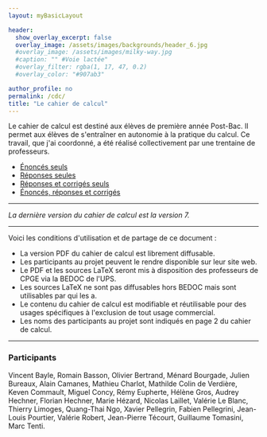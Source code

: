 ```yaml
---
layout: myBasicLayout

header:
  show_overlay_excerpt: false
  overlay_image: /assets/images/backgrounds/header_6.jpg
  #overlay_image: /assets/images/milky-way.jpg
  #caption: "" #Voie lactée"
  #overlay_filter: rgba(1, 17, 47, 0.2)
  #overlay_color: "#907ab3"

author_profile: no
permalink: /cdc/
title: "Le cahier de calcul"
---
```



Le cahier de calcul est destiné aux élèves de première année Post-Bac. Il permet aux élèves de s'entraîner en autonomie à la pratique du calcul. Ce travail, que j'ai coordonné, a été réalisé collectivement par une trentaine de professeurs.
- [Énoncés seuls](cahier_de_calcul_enonces_v7.pdf)
- [Réponses seules](cahier_de_calcul_reponses_v7.pdf)
- [Réponses et corrigés seuls](cahier_de_calcul_corriges_v7.pdf)
- [Énoncés, réponses et corrigés](cahier_de_calcul_v7.pdf)

---

*La dernière version du cahier de calcul est la version 7.*

---

Voici les conditions d'utilisation et de partage de ce document : 
- La version PDF du cahier de calcul est librement diffusable.
- Les participants au projet peuvent le rendre disponible sur leur site web.
- Le PDF et les sources LaTeX seront mis à disposition des professeurs de CPGE via la BEDOC de l'UPS.
- Les sources LaTeX ne sont pas diffusables hors BEDOC mais sont utilisables par qui les a.
- Le contenu du cahier de calcul est modifiable et réutilisable pour des usages spécifiques à l'exclusion de tout usage commercial.
- Les noms des participants au projet sont indiqués en page 2 du cahier de calcul.

---

### Participants
Vincent Bayle, Romain Basson, Olivier Bertrand, Ménard Bourgade, Julien Bureaux, Alain Camanes, Mathieu Charlot, Mathilde Colin de Verdière, Keven Commault, Miguel Concy, Rémy Eupherte, Hélène Gros, Audrey Hechner, Florian Hechner, Marie Hézard, Nicolas Laillet, Valérie Le Blanc, Thierry Limoges, Quang-Thai Ngo, Xavier Pellegrin, Fabien Pellegrini, Jean-Louis Pourtier, Valérie Robert, Jean-Pierre Técourt, Guillaume Tomasini, Marc Tenti.